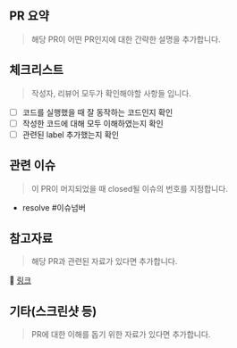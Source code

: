 ## PR 요약

> 해당 PR이 어떤 PR인지에 대한 간략한 설명을 추가합니다.

## 체크리스트

> 작성자, 리뷰어 모두가 확인해야할 사항들 입니다.

- [ ] 코드를 실행했을 때 잘 동작하는 코드인지 확인
- [ ] 작성한 코드에 대해 모두 이해하였는지 확인
- [ ] 관련된 label 추가했는지 확인

## 관련 이슈

> 이 PR이 머지되었을 때 closed될 이슈의 번호를 지정합니다.

- resolve #이슈넘버

## 참고자료

> 해당 PR과 관련된 자료가 있다면 추가합니다.

🔗 [링크](URL)

## 기타(스크린샷 등)

> PR에 대한 이해를 돕기 위한 자료가 있다면 추가합니다.
